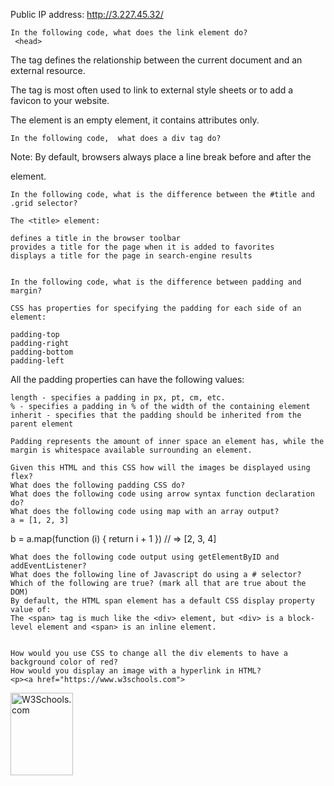 Public IP address: http://3.227.45.32/


    In the following code, what does the link element do?
     <head>
  <link rel="stylesheet" href="styles.css">
</head> 

The <link> tag defines the relationship between the current document and an external resource.

The <link> tag is most often used to link to external style sheets or to add a favicon to your website.

The <link> element is an empty element, it contains attributes only.

    In the following code,  what does a div tag do?



Note: By default, browsers always place a line break before and after the <div> element.


    In the following code, what is the difference between the #title and .grid selector?

    The <title> element:

    defines a title in the browser toolbar
    provides a title for the page when it is added to favorites
    displays a title for the page in search-engine results


    In the following code, what is the difference between padding and margin?

    CSS has properties for specifying the padding for each side of an element:

    padding-top
    padding-right
    padding-bottom
    padding-left

All the padding properties can have the following values:

    length - specifies a padding in px, pt, cm, etc.
    % - specifies a padding in % of the width of the containing element
    inherit - specifies that the padding should be inherited from the parent element

    Padding represents the amount of inner space an element has, while the margin is whitespace available surrounding an element. 
    
    Given this HTML and this CSS how will the images be displayed using flex?
    What does the following padding CSS do?
    What does the following code using arrow syntax function declaration do?
    What does the following code using map with an array output?
    a = [1, 2, 3]
b = a.map(function (i) { return i + 1 })
// => [2, 3, 4]

    What does the following code output using getElementByID and addEventListener?
    What does the following line of Javascript do using a # selector?
    Which of the following are true? (mark all that are true about the DOM)
    By default, the HTML span element has a default CSS display property value of: 
    The <span> tag is much like the <div> element, but <div> is a block-level element and <span> is an inline element.


    How would you use CSS to change all the div elements to have a background color of red?
    How would you display an image with a hyperlink in HTML?
    <p><a href="https://www.w3schools.com">
<img src="w3html.gif" alt="W3Schools.com" width="100" height="132">
</a></p>